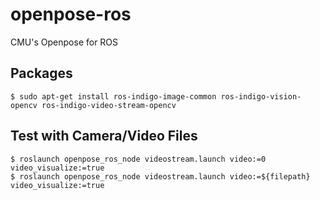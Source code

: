 # openpose-ros
CMU's Openpose for ROS

## Packages

```
$ sudo apt-get install ros-indigo-image-common ros-indigo-vision-opencv ros-indigo-video-stream-opencv
```
## Test with Camera/Video Files

```
$ roslaunch openpose_ros_node videostream.launch video:=0 video_visualize:=true
$ roslaunch openpose_ros_node videostream.launch video:=${filepath} video_visualize:=true
```
